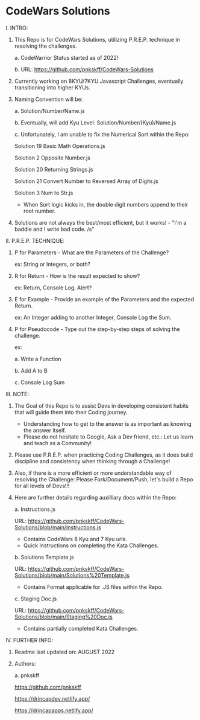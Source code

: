 # CodeWars Solutions

I. INTRO:

   1. This Repo is for CodeWars Solutions, utilizing P.R.E.P. technique in resolving the challenges.
      
      a. CodeWarrior Status started as of 2022! 
      
      b. URL: https://github.com/pnkskff/CodeWars-Solutions

   2. Currently working on 8KYU/7KYU Javascript Challenges, eventually transitioning into higher KYUs.

   3. Naming Convention will be:

      a. Solution/Number/Name.js
   
      b. Eventually, will add Kyu Level: Solution/Number/(Kyu)/Name.js
   
      c. Unfortunately, I am unable to fix the Numerical Sort within the Repo:

         Solution 19 Basic Math Operations.js

         Solution 2 Opposite Number.js

         Solution 20 Returning Strings.js

         Solution 21 Convert Number to Reversed Array of Digits.js

         Solution 3 Num to Str.js

         - When Sort logic kicks in, the double digit numbers append to their root number.

   4. Solutions are not always the best/most efficient, but it works! - "I'm a baddie and I write bad code. /s"

II. P.R.E.P. TECHNIQUE:

   1. P for Parameters - What are the Parameters of the Challenge?
      
      ex: String or Integers, or both?

   2. R for Return - How is the result expected to show?
      
      ex: Return, Console Log, Alert?

   3. E for Example - Provide an example of the Parameters and the expected Return.
      
      ex: An Integer adding to another Integer, Console Log the Sum.

   4. P for Pseudocode - Type out the step-by-step steps of solving the challenge.
      
      ex:
      
      a. Write a Function
      
      b. Add A to B
      
      c. Console Log Sum

III. NOTE:

1. The Goal of this Repo is to assist Devs in developing consistent habits that will guide them into their Coding journey. 
   - Understanding how to get to the answer is as important as knowing the answer itself.
   - Please do not hesitate to Google, Ask a Dev friend, etc.: Let us learn and teach as a Community!

2. Please use P.R.E.P. when practicing Coding Challenges, as it does build discipline and consistency when thinking through a Challenge!

3. Also, if there is a more efficient or more understandable way of resolving the Challenge: Please Fork/Document/Push, let's build a Repo for all levels of Devs!!!

4. Here are further details regarding auxilliary docs within the Repo:

   a. Instructions.js

   URL: https://github.com/pnkskff/CodeWars-Solutions/blob/main/Instructions.js
      
      - Contains CodeWars 8 Kyu and 7 Kyu urls.
      - Quick Instructions on completing the Kata Challenges.

   b. Solutions Template.js

   URL: https://github.com/pnkskff/CodeWars-Solutions/blob/main/Solutions%20Template.js
      
      - Contains Format applicable for .JS files within the Repo.

   c. Staging Doc.js

   URL: https://github.com/pnkskff/CodeWars-Solutions/blob/main/Staging%20Doc.js
   
      - Contains partially completed Kata Challenges.

IV. FURTHER INFO:

1. Readme last updated on: AUGUST 2022

2. Authors:

   a. pnkskff

      https://github.com/pnkskff

      https://drincapdev.netlify.app/

      https://drincapapps.netlify.app/
